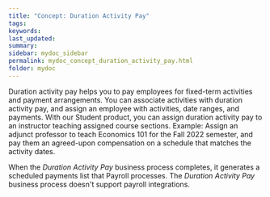 ```yaml
---
title: "Concept: Duration Activity Pay"
tags:
keywords:
last_updated:
summary:
sidebar: mydoc_sidebar
permalink: mydoc_concept_duration_activity_pay.html
folder: mydoc
---
```


Duration activity pay helps you to pay employees for fixed-term activities and payment arrangements. You can associate activities with duration activity pay, and assign an employee with activities, date ranges, and payments. With our Student product, you can assign duration activity pay to an instructor teaching assigned course sections. Example: Assign an adjunct professor to teach Economics 101 for the Fall 2022 semester, and pay them an agreed-upon compensation on a schedule that matches the activity dates.

When the *Duration Activity Pay* business process completes, it generates a scheduled payments list that Payroll processes. The *Duration Activity Pay* business process doesn't support payroll integrations.
